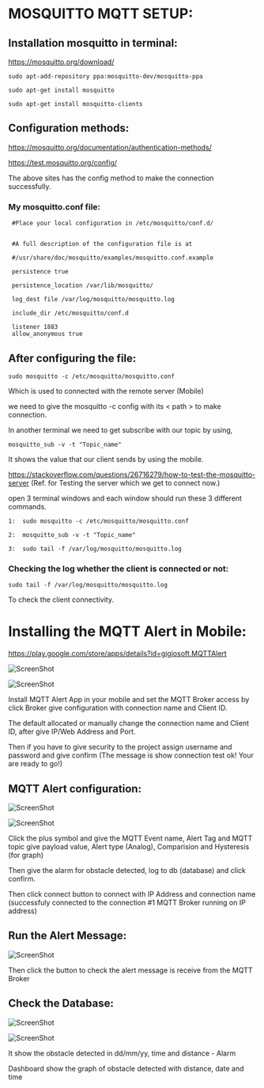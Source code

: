 # MOSQUITTO MQTT SETUP: 

## Installation mosquitto in terminal:

https://mosquitto.org/download/ 

```
sudo apt-add-repository ppa:mosquitto-dev/mosquitto-ppa  

sudo apt-get install mosquitto 

sudo apt-get install mosquitto-clients
```
 
## Configuration methods: 

 

https://mosquitto.org/documentation/authentication-methods/  

https://test.mosquitto.org/config/

The above sites has the config method to make the connection successfully. 


### My mosquitto.conf file: 

```
 #Place your local configuration in /etc/mosquitto/conf.d/ 
 
 
 #A full description of the configuration file is at 

 #/usr/share/doc/mosquitto/examples/mosquitto.conf.example 

 persistence true 

 persistence_location /var/lib/mosquitto/ 

 log_dest file /var/log/mosquitto/mosquitto.log 

 include_dir /etc/mosquitto/conf.d  

 listener 1883          
 allow_anonymous true
```
 

## After configuring the file:

```
sudo mosquitto -c /etc/mosquitto/mosquitto.conf  
```
Which is used to connected with the remote server (Mobile)

we need to give the mosquitto -c config with its < path > to make connection. 

In another terminal we need to get subscribe with our topic by using, 

```
mosquitto_sub -v -t "Topic_name"
```

 It shows the value that our client sends by using the mobile. 

https://stackoverflow.com/questions/26716279/how-to-test-the-mosquitto-server (Ref. for Testing the server which we get to connect now.) 

open 3 terminal windows and each window should run these 3 different commands.
```
1:  sudo mosquitto -c /etc/mosquitto/mosquitto.conf

2:  mosquitto_sub -v -t "Topic_name" 

3:  sudo tail -f /var/log/mosquitto/mosquitto.log 
```
 

### Checking the log whether the client is connected or not: 
```
sudo tail -f /var/log/mosquitto/mosquitto.log 
```
To check the client connectivity.

# Installing the MQTT Alert in Mobile:

https://play.google.com/store/apps/details?id=gigiosoft.MQTTAlert

![ScreenShot](images/img1.png)

![ScreenShot](images/img2.png)

Install MQTT Alert App in your mobile and set the MQTT Broker access by click Broker give configuration with connection name and Client ID.

The default allocated or manually change the connection name and Client ID, after give IP/Web Address and Port. 

Then if you have to give security to the project assign username and password and give confirm (The message is show connection test ok! Your are ready to go!)

## MQTT Alert configuration:

![ScreenShot](images/img3.png)

![ScreenShot](images/img4.png)

Click the plus symbol and give the MQTT Event name, Alert Tag and MQTT topic
give payload value, Alert type (Analog), Comparision and Hysteresis (for graph)

Then give the alarm for obstacle detected, log to db (database) and  click confirm.

Then click connect button to connect with IP Address and connection name (successfuly connected to the connection #1 MQTT Broker running on IP address)

## Run the Alert Message:

![ScreenShot](images/img5.png)

Then click the button to check the alert message is receive from the MQTT Broker

## Check the Database:

![ScreenShot](images/img6.png)

![ScreenShot](images/img7.png)

It show the obstacle detected in dd/mm/yy, time and distance - Alarm

Dashboard show the graph of obstacle detected with distance, date and time 

